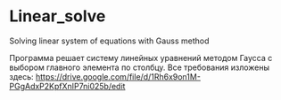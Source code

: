 # Linear_solve
Solving linear system of equations with Gauss method



Программа решает систему линейных уравнений методом Гаусса с выбором главного элемента по столбцу.
Все требования изложены здесь: https://drive.google.com/file/d/1Rh6x9on1M-PGgAdxP2KpfXnIP7ni025b/edit

